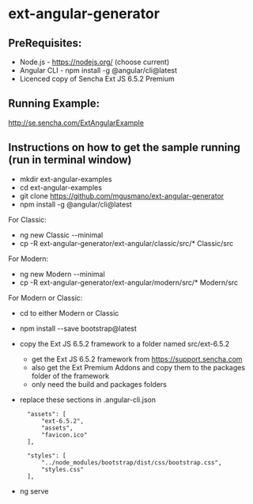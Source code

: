 # ext-angular-generator

## PreRequisites:

* Node.js - https://nodejs.org/  (choose current)
* Angular CLI - npm install -g @angular/cli@latest
* Licenced copy of Sencha Ext JS 6.5.2 Premium

## Running Example:

http://se.sencha.com/ExtAngularExample

## Instructions on how to get the sample running (run in terminal window)

* mkdir ext-angular-examples
* cd ext-angular-examples
* git clone https://github.com/mgusmano/ext-angular-generator
* npm install -g @angular/cli@latest

For Classic:
* ng new Classic --minimal
* cp -R ext-angular-generator/ext-angular/classic/src/* Classic/src

For Modern:
* ng new Modern --minimal
* cp -R ext-angular-generator/ext-angular/modern/src/* Modern/src

For Modern or Classic:
* cd to either Modern or Classic
* npm install --save bootstrap@latest
* copy the Ext JS 6.5.2 framework to a folder named src/ext-6.5.2
	- get the Ext JS 6.5.2 framework from https://support.sencha.com
	- also get the Ext Premium Addons and copy them to the packages folder of the framework
	- only need the build and packages folders
* replace these sections in .angular-cli.json

		"assets": [
			"ext-6.5.2",
			"assets",
			"favicon.ico"
		],

		"styles": [
			"../node_modules/bootstrap/dist/css/bootstrap.css",
			"styles.css"
		],

* ng serve
